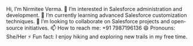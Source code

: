 Hi, I’m Nirmitee Verma.
👀 I’m interested in Salesforce administration and development.
🌱 I’m currently learning advanced Salesforce customization techniques.
💞️ I’m looking to collaborate on Salesforce projects and open-source initiatives.
📫 How to reach me: +91 7987196136
😄 Pronouns: She/Her
⚡ Fun fact: I enjoy hiking and exploring new trails in my free time.

<!---
Nirmitee27/Nirmitee27 is a ✨ special ✨ repository because its `README.md` (this file) appears on your GitHub profile.
You can click the Preview link to take a look at your changes.
--->
